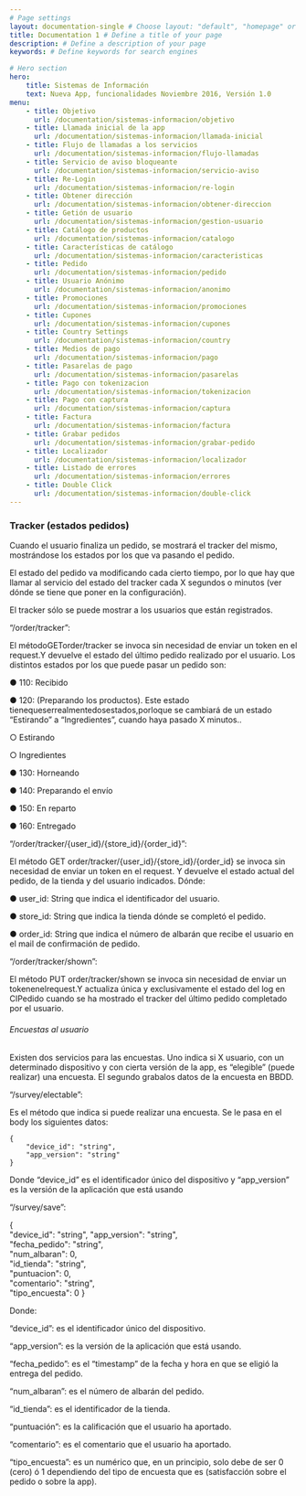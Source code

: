 ```yaml
---
# Page settings
layout: documentation-single # Choose layout: "default", "homepage" or "documentation-archive"
title: Documentation 1 # Define a title of your page
description: # Define a description of your page
keywords: # Define keywords for search engines

# Hero section
hero:
    title: Sistemas de Información
    text: Nueva App, funcionalidades Noviembre 2016, Versión 1.0
menu:
    - title: Objetivo
      url: /documentation/sistemas-informacion/objetivo
    - title: Llamada inicial de la app
      url: /documentation/sistemas-informacion/llamada-inicial
    - title: Flujo de llamadas a los servicios 
      url: /documentation/sistemas-informacion/flujo-llamadas
    - title: Servicio de aviso bloqueante
      url: /documentation/sistemas-informacion/servicio-aviso
    - title: Re-Login
      url: /documentation/sistemas-informacion/re-login
    - title: Obtener dirección
      url: /documentation/sistemas-informacion/obtener-direccion
    - title: Getión de usuario
      url: /documentation/sistemas-informacion/gestion-usuario
    - title: Catálogo de productos
      url: /documentation/sistemas-informacion/catalogo
    - title: Características de catálogo
      url: /documentation/sistemas-informacion/caracteristicas
    - title: Pedido
      url: /documentation/sistemas-informacion/pedido
    - title: Usuario Anónimo
      url: /documentation/sistemas-informacion/anonimo
    - title: Promociones
      url: /documentation/sistemas-informacion/promociones
    - title: Cupones
      url: /documentation/sistemas-informacion/cupones
    - title: Country Settings
      url: /documentation/sistemas-informacion/country
    - title: Medios de pago
      url: /documentation/sistemas-informacion/pago
    - title: Pasarelas de pago
      url: /documentation/sistemas-informacion/pasarelas
    - title: Pago con tokenizacion
      url: /documentation/sistemas-informacion/tokenizacion
    - title: Pago con captura
      url: /documentation/sistemas-informacion/captura
    - title: Factura
      url: /documentation/sistemas-informacion/factura
    - title: Grabar pedidos
      url: /documentation/sistemas-informacion/grabar-pedido
    - title: Localizador
      url: /documentation/sistemas-informacion/localizador
    - title: Listado de errores
      url: /documentation/sistemas-informacion/errores
    - title: Double Click
      url: /documentation/sistemas-informacion/double-click
---
```


### Tracker (estados pedidos)  

Cuando el usuario finaliza un pedido, se mostrará el tracker del mismo, mostrándose los estados por los que va pasando el pedido.

El estado del pedido va modificando cada cierto tiempo, por lo que hay que llamar al servicio del estado del tracker cada X segundos o minutos (ver dónde se tiene que poner en la configuración). 

El tracker sólo se puede mostrar a los usuarios que están registrados.

“/order/tracker”: 

El métodoGETorder/tracker se invoca sin necesidad de enviar un token en el request.Y devuelve el estado del último pedido realizado por el usuario. Los distintos estados por los que puede pasar un pedido son:

● 110: Recibido 

● 120: (Preparando los productos). Este estado tienequeserrealmentedosestados,porloque se cambiará de un estado “Estirando” a “Ingredientes”, cuando haya pasado X minutos.. 

○ Estirando 

○ Ingredientes 

● 130: Horneando 

● 140: Preparando el envío 

● 150: En reparto 

● 160: Entregado

“/order/tracker/{user_id}/{store_id}/{order_id}”:

El método GET order/tracker/{user_id}/{store_id}/{order_id} se invoca sin necesidad de enviar un token en el request. Y devuelve el estado actual del pedido, de la tienda y del usuario indicados. Dónde:

● user_id: String que indica el identificador del usuario. 

● store_id: String que indica la tienda dónde se completó el pedido. 

● order_id: String que indica el número de albarán que recibe el usuario en el mail de confirmación de pedido.

“/order/tracker/shown”: 

El método PUT order/tracker/shown se invoca sin necesidad de enviar un tokenenelrequest.Y actualiza única y exclusivamente el estado del log en CIPedido cuando se ha mostrado el tracker del último pedido completado por el usuario.


###### Encuestas al usuario

Existen dos servicios para las encuestas. Uno indica si X usuario, con un determinado dispositivo y con cierta versión de la app, es “elegible” (puede realizar) una encuesta. El segundo grabalos datos de la encuesta en BBDD. 

“/survey/electable”: 

Es el método que indica si puede realizar una encuesta. Se le pasa en el body los siguientes datos: 

	{
		"device_id": "string",
		"app_version": "string" 
	}

Donde “device_id” es el identificador único del dispositivo y “app_version” es la versión de la               aplicación que está usando

“/survey/save”: 

  {                
    "device_id": "string", 
    "app_version": "string",                 
    "fecha_pedido": "string",                 
    "num_albaran": 0,                 
    "id_tienda": "string",                 
    "puntuacion": 0,                 
    "comentario": "string",                 
    "tipo_encuesta": 0 
  } 

Donde: 

“device_id”: es el identificador único del dispositivo. 

“app_version”: es la versión de la aplicación que está usando. 

“fecha_pedido”: es el “timestamp” de la fecha y hora en que se eligió la entrega del pedido. 

“num_albaran”: es el número de albarán del pedido.

“id_tienda”: es el identificador de la tienda. 

“puntuación”: es la calificación que el usuario ha aportado. 

“comentario”: es el comentario que el usuario ha aportado. 

“tipo_encuesta”: es un numérico que, en un principio, solo debe de ser 0 (cero) ó 1 dependiendo del tipo de encuesta que es (satisfacción sobre el pedido o sobre la app). 